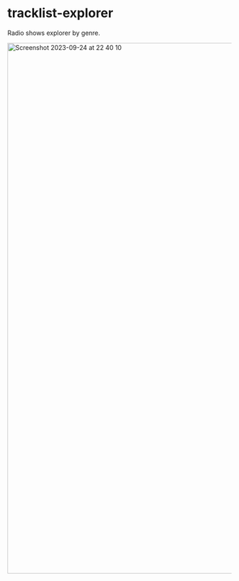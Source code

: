 # tracklist-explorer
Radio shows explorer by genre.

<img width="1191" alt="Screenshot 2023-09-24 at 22 40 10" src="https://github.com/anielrossi/tracklist-explorer/assets/12391892/2fa93ce0-e824-4fd0-aa6c-f23b9db5df10">

